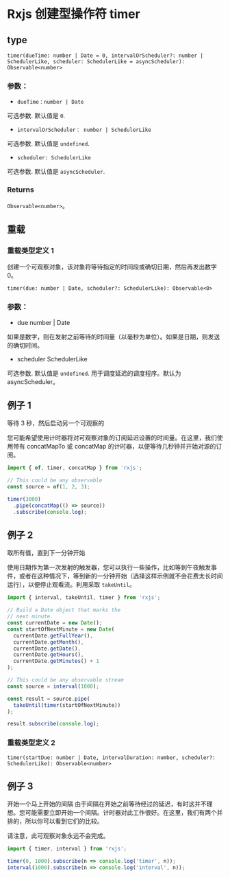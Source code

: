 # Rxjs 创建型操作符 timer

## type

`timer(dueTime: number | Date = 0, intervalOrScheduler?: number | SchedulerLike, scheduler: SchedulerLike = asyncScheduler): Observable<number>`

### 参数：

- `dueTime：number | Date`

可选参数. 默认值是 `0`.

- `intervalOrScheduler： number | SchedulerLike`

可选参数. 默认值是 `undefined`.

- `scheduler: SchedulerLike`

可选参数. 默认值是 `asyncScheduler`.

### Returns

`Observable<number>`。

## 重载

### 重载类型定义 1

创建一个可观察对象，该对象将等待指定的时间段或确切日期，然后再发出数字 0。

`timer(due: number | Date, scheduler?: SchedulerLike): Observable<0>`

### 参数：

- due number | Date

如果是数字，则在发射之前等待的时间量（以毫秒为单位）。如果是日期，则发送的确切时间。

- scheduler SchedulerLike

可选参数. 默认值是 `undefined`. 用于调度延迟的调度程序。默认为 asyncScheduler。

## 例子 1

等待 3 秒，然后启动另一个可观察的

您可能希望使用计时器将对可观察对象的订阅延迟设置的时间量。在这里，我们使用带有 concatMapTo 或 concatMap 的计时器，以便等待几秒钟并开始对源的订阅。

```typescript
import { of, timer, concatMap } from 'rxjs';

// This could be any observable
const source = of(1, 2, 3);

timer(3000)
  .pipe(concatMap(() => source))
  .subscribe(console.log);
```

## 例子 2

取所有值，直到下一分钟开始

使用日期作为第一次发射的触发器，您可以执行一些操作，比如等到午夜触发事件，或者在这种情况下，等到新的一分钟开始（选择这样示例就不会花费太长时间运行），以便停止观看流。利用采取 `takeUntil`。

```typescript
import { interval, takeUntil, timer } from 'rxjs';

// Build a Date object that marks the
// next minute.
const currentDate = new Date();
const startOfNextMinute = new Date(
  currentDate.getFullYear(),
  currentDate.getMonth(),
  currentDate.getDate(),
  currentDate.getHours(),
  currentDate.getMinutes() + 1
);

// This could be any observable stream
const source = interval(1000);

const result = source.pipe(
  takeUntil(timer(startOfNextMinute))
);

result.subscribe(console.log);
```

### 重载类型定义 2

`timer(startDue: number | Date, intervalDuration: number, scheduler?: SchedulerLike): Observable<number>`

## 例子 3

开始一个马上开始的间隔
由于间隔在开始之前等待经过的延迟，有时这并不理想。您可能需要立即开始一个间隔。计时器对此工作很好。在这里，我们有两个并排的，所以你可以看到它们的比较。

请注意，此可观察对象永远不会完成。

```ts
import { timer, interval } from 'rxjs';

timer(0, 1000).subscribe(n => console.log('timer', n));
interval(1000).subscribe(n => console.log('interval', n));
```
